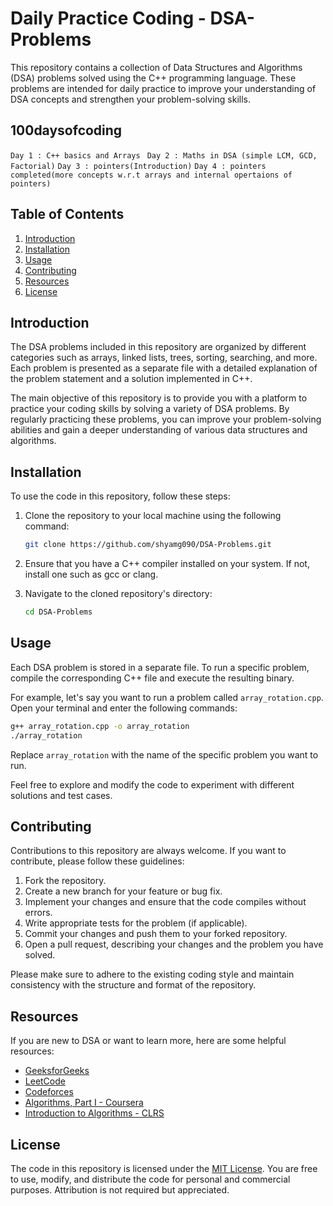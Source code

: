# Daily Practice Coding - DSA-Problems

This repository contains a collection of Data Structures and Algorithms (DSA) problems solved using the C++ programming language. These problems are intended for daily practice to improve your understanding of DSA concepts and strengthen your problem-solving skills.

## 100daysofcoding

```Day 1 : C++ basics and Arrays ```
```Day 2 : Maths in DSA (simple LCM, GCD, Factorial)```
```Day 3 : pointers(Introduction)```
```Day 4 : pointers completed(more concepts w.r.t arrays and internal opertaions of pointers)```




## Table of Contents

1. [Introduction](#introduction)
2. [Installation](#installation)
3. [Usage](#usage)
4. [Contributing](#contributing)
5. [Resources](#resources)
6. [License](#license)

## Introduction

The DSA problems included in this repository are organized by different categories such as arrays, linked lists, trees, sorting, searching, and more. Each problem is presented as a separate file with a detailed explanation of the problem statement and a solution implemented in C++.

The main objective of this repository is to provide you with a platform to practice your coding skills by solving a variety of DSA problems. By regularly practicing these problems, you can improve your problem-solving abilities and gain a deeper understanding of various data structures and algorithms.

## Installation

To use the code in this repository, follow these steps:

1. Clone the repository to your local machine using the following command:

   ```bash
   git clone https://github.com/shyamg090/DSA-Problems.git
   ```

2. Ensure that you have a C++ compiler installed on your system. If not, install one such as gcc or clang.

3. Navigate to the cloned repository's directory:

   ```bash
   cd DSA-Problems
   ```

## Usage

Each DSA problem is stored in a separate file. To run a specific problem, compile the corresponding C++ file and execute the resulting binary.

For example, let's say you want to run a problem called `array_rotation.cpp`. Open your terminal and enter the following commands:

```bash
g++ array_rotation.cpp -o array_rotation
./array_rotation
```

Replace `array_rotation` with the name of the specific problem you want to run.

Feel free to explore and modify the code to experiment with different solutions and test cases.

## Contributing

Contributions to this repository are always welcome. If you want to contribute, please follow these guidelines:

1. Fork the repository.
2. Create a new branch for your feature or bug fix.
3. Implement your changes and ensure that the code compiles without errors.
4. Write appropriate tests for the problem (if applicable).
5. Commit your changes and push them to your forked repository.
6. Open a pull request, describing your changes and the problem you have solved.

Please make sure to adhere to the existing coding style and maintain consistency with the structure and format of the repository.

## Resources

If you are new to DSA or want to learn more, here are some helpful resources:

- [GeeksforGeeks](https://www.geeksforgeeks.org/)
- [LeetCode](https://leetcode.com/)
- [Codeforces](https://codeforces.com/)
- [Algorithms, Part I - Coursera](https://www.coursera.org/learn/algorithms-part1)
- [Introduction to Algorithms - CLRS](https://mitpress.mit.edu/books/introduction-algorithms)

## License

The code in this repository is licensed under the [MIT License](LICENSE). You are free to use, modify, and distribute the code for personal and commercial purposes. Attribution is not required but appreciated.
